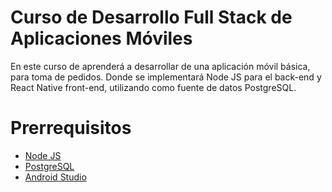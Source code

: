 # Curso de Desarrollo Full Stack de Aplicaciones Móviles

En este curso de aprenderá a desarrollar de una aplicación móvil básica, para toma de pedidos. Donde se implementará Node JS para el back-end y  React Native  front-end, utilizando como fuente de datos PostgreSQL.


# Prerrequisitos

* [Node JS](https://nodejs.org/en/download/)
* [PostgreSQL](https://www.postgresql.org/download/)
* [Android Studio](https://developer.android.com/studio/)

